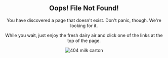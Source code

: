 <div style="text-align:center;" class="not-found-404">

<h2>Oops! File Not Found!</h2>

<p>You have discovered a page that doesn't exist. Don't panic, though. We're looking for it.</p>

<p>While you wait, just enjoy the fresh dairy air and click one of the links at the top of the page.</p>

<img src='{{ "/assets/images/404/milk.png" | relative_url }}' alt="404 milk carton" />

</div>